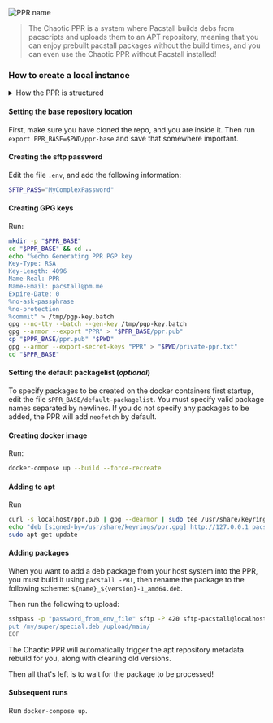 ![PPR name](https://user-images.githubusercontent.com/58742515/199145376-027e5e44-37a7-4e75-bcaf-84981124dbfd.png)

> The Chaotic PPR is a system where Pacstall builds debs from pacscripts and uploads them to an APT repository, meaning that you can enjoy prebuilt pacstall packages without the build times, and you can even use the Chaotic PPR without Pacstall installed!

### How to create a local instance

<details>
<summary>How the PPR is structured</summary>

#### How the PPR is structured

##### Containers
The PPR uses three docker containers to function:

* The `apt-repo` container, which is in charge of holding the repo contents, and generating the repo metadata.

* The `web` container which is an nginx server for viewing the repository. It is available on port `80`.

* The `sftp` container which is in charge of modifying the repository, primarily uploading packages to the server. It is available on port `420`.

##### Scripts
* `add-package.sh` is in charge of building the default packagelist into the repository on first run.

* `generate-release.sh` is in charge of generating the `Release` file structure, including checksums of packages.

* `rm-old.sh` is in charge of finding and removing old packages from the repository.

* `setup.sh` is in charge of setting up the initial repository and is an entrypoint that the `apt-repo` container will run on startup. If the repository has not been initialized, it will create one, and if it has, it will run `wait.sh`.

* `wait.sh` will detect modification, moves, creations, and deletions of files in `$PPR_BASE/pool/main/`, and will update the repository metadata and trigger `rm-old.sh`.

</details>

#### Setting the base repository location
First, make sure you have cloned the repo, and you are inside it. Then run `export PPR_BASE=$PWD/ppr-base` and save that somewhere important.

#### Creating the sftp password
Edit the file `.env`, and add the following information:
```bash
SFTP_PASS="MyComplexPassword"
```

#### Creating GPG keys
Run:
```bash
mkdir -p "$PPR_BASE"
cd "$PPR_BASE" && cd ..
echo "%echo Generating PPR PGP key
Key-Type: RSA
Key-Length: 4096
Name-Real: PPR
Name-Email: pacstall@pm.me
Expire-Date: 0
%no-ask-passphrase
%no-protection
%commit" > /tmp/pgp-key.batch
gpg --no-tty --batch --gen-key /tmp/pgp-key.batch
gpg --armor --export "PPR" > "$PPR_BASE/ppr.pub"
cp "$PPR_BASE/ppr.pub" "$PWD"
gpg --armor --export-secret-keys "PPR" > "$PWD/private-ppr.txt"
cd "$PPR_BASE"
```

#### Setting the default packagelist (*optional*)
To specify packages to be created on the docker containers first startup, edit the file `$PPR_BASE/default-packagelist`. You must specify valid package names separated by newlines. If you do not specify any packages to be added, the PPR will add `neofetch` by default.

#### Creating docker image
Run:
```bash
docker-compose up --build --force-recreate
```

#### Adding to apt
Run
```bash
curl -s localhost/ppr.pub | gpg --dearmor | sudo tee /usr/share/keyrings/ppr.gpg 1> /dev/null
echo "deb [signed-by=/usr/share/keyrings/ppr.gpg] http://127.0.0.1 pacstall main" | sudo tee /etc/apt/sources.list.d/chaotic-ppr.list
sudo apt-get update
```

#### Adding packages
When you want to add a deb package from your host system into the PPR, you must build it using `pacstall -PBI`, then rename the package to the following scheme: `${name}_${version}-1_amd64.deb`.

Then run the following to upload:
```bash
sshpass -p "password_from_env_file" sftp -P 420 sftp-pacstall@localhost <<EOF
put /my/super/special.deb /upload/main/
EOF
```

The Chaotic PPR will automatically trigger the apt repository metadata rebuild for you, along with cleaning old versions.

Then all that's left is to wait for the package to be processed!

#### Subsequent runs
Run `docker-compose up`.
